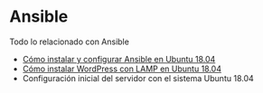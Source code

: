 # Ansible
Todo lo relacionado con Ansible
- [Cómo instalar y configurar Ansible en Ubuntu 18.04](Ansible/instalaryconfigurar.md)
- [Cómo instalar WordPress con LAMP en Ubuntu 18.04](Ansible/despliegue.md)
- Configuración inicial del servidor con el sistema Ubuntu 18.04
